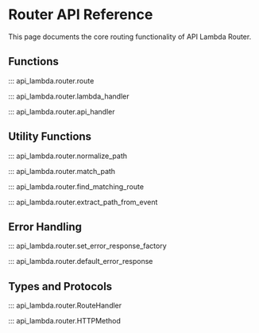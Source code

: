 # Router API Reference

This page documents the core routing functionality of API Lambda Router.

## Functions

::: api_lambda.router.route

::: api_lambda.router.lambda_handler

::: api_lambda.router.api_handler

## Utility Functions

::: api_lambda.router.normalize_path

::: api_lambda.router.match_path

::: api_lambda.router.find_matching_route

::: api_lambda.router.extract_path_from_event

## Error Handling

::: api_lambda.router.set_error_response_factory

::: api_lambda.router.default_error_response

## Types and Protocols

::: api_lambda.router.RouteHandler

::: api_lambda.router.HTTPMethod